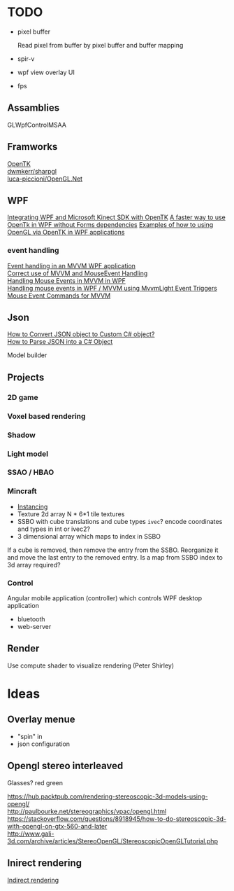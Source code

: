 # TODO

- pixel buffer
  
  Read pixel from buffer by pixel buffer and buffer mapping

- spir-v

- wpf view overlay UI

- fps

## Assamblies

GLWpfControlMSAA

## Framworks

[OpenTK](https://opentk.net/)  
[dwmkerr/sharpgl](https://github.com/dwmkerr/sharpgl)  
[luca-piccioni/OpenGL.Net](https://github.com/luca-piccioni/OpenGL.Net)  

## WPF

[Integrating WPF and Microsoft Kinect SDK with OpenTK](http://igordcard.blogspot.com/2011/12/integrating-wpf-and-kinect-with-opentk.html)
[A faster way to use OpenTk in WPF without Forms dependencies](https://github.com/jayhf/OpenTkControl) 
[Examples of how to using OpenGL via OpenTK in WPF applications](https://github.com/freakinpenguin/OpenTK-WPF)  

### event handling

[Event handling in an MVVM WPF application](https://social.technet.microsoft.com/wiki/contents/articles/18199.event-handling-in-an-mvvm-wpf-application.aspx)  
[Correct use of MVVM and MouseEvent Handling](https://codereview.stackexchange.com/questions/169047/correct-use-of-mvvm-and-mouseevent-handling)  
[Handling Mouse Events in MVVM in WPF](https://stackoverflow.com/questions/24260946/handling-mouse-events-in-mvvm-in-wpf)  
[Handling mouse events in WPF / MVVM using MvvmLight Event Triggers](https://www.technical-recipes.com/2017/handling-mouse-events-in-wpf-mvvm-using-mvvmlight-event-triggers/) 
[Mouse Event Commands for MVVM](https://www.codeproject.com/Tips/478643/Mouse-Event-Commands-for-MVVM)  

## Json

[How to Convert JSON object to Custom C# object?](https://stackoverflow.com/questions/2246694/how-to-convert-json-object-to-custom-c-sharp-object)  
[How to Parse JSON into a C# Object](https://www.codementor.io/andrewbuchan/how-to-parse-json-into-a-c-object-4ui1o0bx8)  

Model builder

## Projects

### 2D game

### Voxel based rendering

### Shadow

### Light model

### SSAO / HBAO

### Mincraft

- [Instancing](https://www.khronos.org/opengl/wiki/Vertex_Rendering#Instancing) 
- Texture 2d array N * 6*1 tile textures
- SSBO with cube translations and cube types `ivec`? encode coordinates and types in int or ivec2?
- 3 dimensional array which maps to index in SSBO

If a cube is removed, then remove the entry from the SSBO. Reorganize it and move the last entry to the removed entry.
Is a map from SSBO index to 3d array required?

### Control

Angular mobile application (controller) which controls WPF desktop application

- bluetooth
- web-server

## Render

Use compute shader to visualize rendering (Peter Shirley) 

# Ideas

## Overlay menue

- "spin" in
- json configuration

## Opengl stereo interleaved

Glasses? red green
 
https://hub.packtpub.com/rendering-stereoscopic-3d-models-using-opengl/  
http://paulbourke.net/stereographics/vpac/opengl.html  
https://stackoverflow.com/questions/8918945/how-to-do-stereoscopic-3d-with-opengl-on-gtx-560-and-later  
http://www.gali-3d.com/archive/articles/StereoOpenGL/StereoscopicOpenGLTutorial.php  

## Inirect rendering

[Indirect rendering](https://www.khronos.org/opengl/wiki/Vertex_Rendering#Indirect_rendering)  

